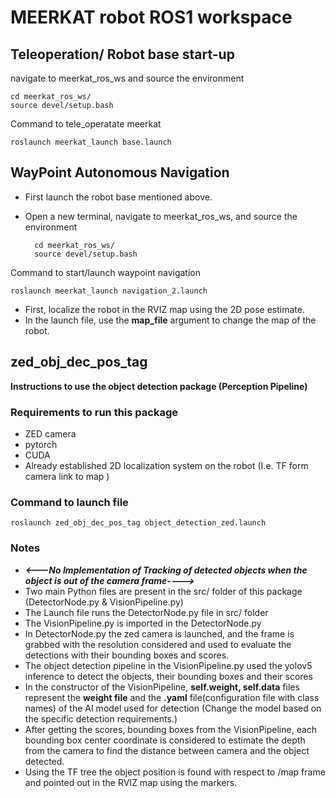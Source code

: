 # MEERKAT robot ROS1 workspace 
## Teleoperation/ Robot base start-up
navigate to meerkat_ros_ws and source the environment

    cd meerkat_ros_ws/
    source devel/setup.bash
    
Command to tele_operatate meerkat

    roslaunch meerkat_launch base.launch

## WayPoint Autonomous Navigation
- First launch the robot base mentioned above.
- Open a new terminal, navigate to meerkat_ros_ws, and source the environment

        cd meerkat_ros_ws/
        source devel/setup.bash

Command to start/launch waypoint navigation

    roslaunch meerkat_launch navigation_2.launch

- First, localize the robot in the RVIZ map using the 2D pose estimate.
- In the launch file, use the **map_file** argument to change the map of the robot.


## zed_obj_dec_pos_tag 
**Instructions to use the object detection package (Perception Pipeline)**



### Requirements to run this package 
- ZED camera
- pytorch
- CUDA
- Already established 2D localization system on the robot (I.e. TF form camera link to map )

### Command to launch file
    roslaunch zed_obj_dec_pos_tag object_detection_zed.launch 
### Notes
  - ***<---No Implementation of Tracking of detected objects when the object is out of the camera frame---->***
  - Two main Python files are present in the src/ folder of this package (DetectorNode.py & VisionPipeline.py)
  - The Launch file runs the DetectorNode.py file in src/ folder
  - The VisionPipeline.py is imported in the DetectorNode.py
  - In DetectorNode.py the zed camera is launched, and the frame is grabbed with the resolution considered and used to evaluate the detections with their bounding boxes and scores.
  - The object detection pipeline in the VisionPipeline.py used the yolov5 inference to detect the objects, their bounding boxes and their scores 
  - In the constructor of the VisionPipeline, **self.weight, self.data** files represent the **weight file** and the **.yaml** file(configuration file with class names) of the AI model used for detection (Change the model based on the specific detection requirements.)
  - After getting the scores, bounding boxes from the VisionPipeline, each bounding box center coordinate is considered to estimate the depth from the camera to find the distance between camera and the object detected.
  - Using the TF tree the object position is found with respect to /map frame and pointed out in the RVIZ map using the markers.


